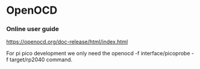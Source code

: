 # OpenOCD

### Online user guide

https://openocd.org/doc-release/html/index.html

For pi pico development we only need the openocd -f interface/picoprobe -f target/rp2040 command.
